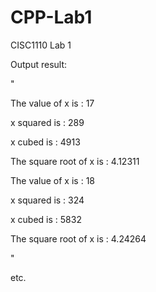 # CPP-Lab1
CISC1110 Lab 1

Output result:

"

The value of x is : 17

x squared is : 289

x cubed is : 4913

The square root of x is : 4.12311

The value of x is : 18

x squared is : 324

x cubed is : 5832

The square root of x is : 4.24264

"

etc.

